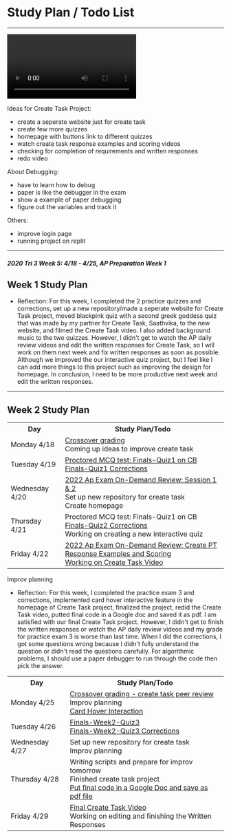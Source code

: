 <br>

# Study Plan / Todo List

---
<div id="video_wrapper">
  <video autoplay loop>
    <source src="https://drive.google.com/uc?export=view&id=18m1-WZ8y18p8BpGyCfZWXvNKYj7Fr0IX" type="video/mp4">
  </video>
</div>

Ideas for Create Task Project:
  - create a seperate website just for create task
  - create few more quizzes
  - homepage with buttons link to different quizzes
  - watch create task response examples and scoring videos
  - checking for completion of requirements and written responses
  - redo video

About Debugging:
- have to learn how to debug
- paper is like the debugger in the exam
- show a example of paper debugging
- figure out the variables and track it

Others:
- improve login page
- running project on replit

---
##### 2020 Tri 3 Week 5: 4/18 - 4/25, AP Preparation Week 1
## Week 1 Study Plan

<table id="plan">
   <tr>
   <th>Day</th>
   <th>Study Plan/Todo</th>
   </tr>

  <tr>
   <td>Monday 4/18</td>
    <td><a href=" "> Crossover grading </a> <br>
      <a> Coming up ideas to improve create task </a></td>
  </tr>  
  
  <tr>
   <td>Tuesday 4/19</td>
   <td><a href="https://apclassroom.collegeboard.org/103/assessments/results/45805839/performance"> Proctored MCQ test: Finals-Quiz1 on CB </a> <br>
    <a href="https://github.com/LindaLiu1202/lindaliu/wiki/Finals-Quiz1-Corrections"> Finals-Quiz1 Corrections </a></td>
  </tr> 
  
  <tr>
   <td>Wednesday 4/20</td>
   <td><a href="https://apclassroom.collegeboard.org/103/home?unit=-1">2022 Ap Exam On-Demand Review: Session 1 & 2</a> <br>
     <a>Set up new repository for create task</a><br>
     <a>Create homepage</a><br>
    </td>
  </tr> 
  
   <tr>
   <td>Thursday 4/21</td>
   <td><a>Proctored MCQ test: Finals-Quiz1 on CB</a><br>
       <a href="https://github.com/LindaLiu1202/lindaliu/wiki/Finals-Quiz2-Corrections"> Finals-Quiz2 Corrections </a> <br>
       <a>Working on creating a new interactive quiz</a><br>    
   </td>
  </tr> 
  
   <tr>
   <td>Friday 4/22</td>
   <td><a href="https://apclassroom.collegeboard.org/103/home?unit=-1">2022 Ap Exam On-Demand Review: Create PT Response Examples and Scoring</a><br>
       <a href="https://drive.google.com/file/d/1ZVpdPrT3z054VlmkveIOxGMP76jKTqYc/view">Working on Create Task Video</a><br>
     </td>
  </tr>   
  
- Reflection: For this week, I completed the 2 practice quizzes and corrections, set up a new repository/made a seperate website for Create Task project, moved blackpink quiz with a second greek goddess quiz that was made by my partner for Create Task, Saathvika, to the new website, and filmed the Create Task video. I also added background music to the two quizzes. However, I didn't get to watch the AP daily review videos and edit the written responses for Create Task, so I will work on them next week and fix written responses as soon as possible. Although we improved the our interactive quiz project, but I feel like I can add more things to this project such as improving the design for homepage. In conclusion, I need to be more productive next week and edit the written responses. <br>
  
 ---
  
 ## Week 2 Study Plan

<table id="plan2">
   <tr>
   <th>Day</th>
   <th>Study Plan/Todo</th>
   </tr>

  <tr>
   <td>Monday 4/25</td>
    <td><a href="https://github.com/LindaLiu1202/lindaliu/issues/7#issuecomment-1109987987"> Crossover grading - create task peer review </a> <br>
      <a>Improv planning</a><br>
      <a><a href="https://github.com/LindaLiu1202/create_task_quiz/commit/1c5ab42971e87a91959999ede38e524844847e4b"> Card Hover Interaction </a></td>
  </tr>  
  
  <tr>
   <td>Tuesday 4/26</td>
   <td><a href="https://apclassroom.collegeboard.org/103/assessments/results/46063385/performance"> Finals-Week2-Quiz3 </a> <br>
    <a href="https://github.com/LindaLiu1202/lindaliu/wiki/Finals-Week2-Quiz3-Corrections"> Finals-Week2-Quiz3 Corrections </a></td>
    <a>Improv planning</a><br>
  </tr> 
  
  <tr>
   <td>Wednesday 4/27</td>
   <td> <a>Set up new repository for create task</a><br>
     <a>Improv planning</a><br>
    </td>
  </tr> 
  
   <tr>
   <td>Thursday 4/28</td>
   <td><a>Writing scripts and prepare for improv tomorrow</a><br>
     <a>Finished create task project</a><br>
     <a><a href="https://docs.google.com/document/d/1m92sSlUqarKFGHx9JPQZ0St1_FGLP7wFX8QSrxCalBk/edit?usp=sharing">Put final code in a Google Doc and save as pdf file</a><br>
   </td>
  </tr> 
  
   <tr>
   <td>Friday 4/29</td>
   <td> <a href="https://drive.google.com/file/d/1hB1BRtvpn5NcPxV9RTup2RYmsV9NhcXM/view?usp=sharing"> Final Create Task Video</a><br>
       <a>Working on editing and finishing the Written Responses</a><br>
     </td>
  </tr>   
  
- Reflection: For this week, I completed the practice exam 3 and corrections, implemented card hover interactive feature in the homepage of Create Task project, finalized the project, redid the Create Task video, putted final code in a Google doc and saved it as pdf. I am satisfied with our final Create Task project. However, I didn't get to finish the written responses or watch the AP daily review videos and my grade for practice exam 3 is worse than last time. When I did the corrections, I got some questions wrong because I didn't fully understand the question or didn't read the questions carefully. For algorithmic problems, I should use a paper debugger to run through the code then pick the answer. <br>
  


